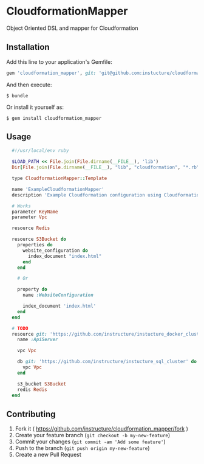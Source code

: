 # CloudformationMapper

Object Oriented DSL and mapper for Cloudformation

## Installation

Add this line to your application's Gemfile:

```ruby
gem 'cloudformation_mapper', git: 'git@github.com:instucture/cloudformation_mapper.git'
```

And then execute:

    $ bundle

Or install it yourself as:

    $ gem install cloudformation_mapper

## Usage

```ruby
  #!/usr/local/env ruby

  $LOAD_PATH << File.join(File.dirname(__FILE__), 'lib')
  Dir[File.join(File.dirname(__FILE__), "lib", "cloudformation", "*.rb")].sort.each{|f| require f}

  type CloudformationMapper::Template

  name 'ExampleCloudformationMapper'
  description 'Example Cloudformation configuration using Cloudformation Mapper'

  # Works
  parameter KeyName
  parameter Vpc

  resource Redis

  resource S3Bucket do
    properties do
      website_configuration do
        index_document "index.html"
      end
    end

    # Or

    property do
      name :WebsiteConfiguration

      index_document 'index.html'
    end
  end

  # TODO
  resource git: 'https://github.com/instructure/instucture_docker_cluster' do
    name :ApiServer

    vpc Vpc

    db git: 'https://github.com/instructure/instucture_sql_cluster' do
      vpc Vpc
    end

    s3_bucket S3Bucket
    redis Redis
  end
```

## Contributing

1. Fork it ( https://github.com/instructure/cloudformation_mapper/fork )
2. Create your feature branch (`git checkout -b my-new-feature`)
3. Commit your changes (`git commit -am 'Add some feature'`)
4. Push to the branch (`git push origin my-new-feature`)
5. Create a new Pull Request
